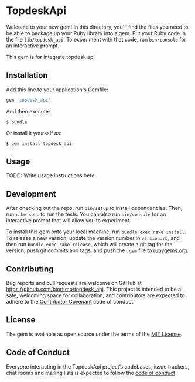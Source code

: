 # TopdeskApi

Welcome to your new gem! In this directory, you'll find the files you need to be able to package up your Ruby library into a gem. Put your Ruby code in the file `lib/topdesk_api`. To experiment with that code, run `bin/console` for an interactive prompt.

This gem is for integrate topdesk api

## Installation

Add this line to your application's Gemfile:

```ruby
gem 'topdesk_api'
```

And then execute:

    $ bundle

Or install it yourself as:

    $ gem install topdesk_api

## Usage

TODO: Write usage instructions here

## Development

After checking out the repo, run `bin/setup` to install dependencies. Then, run `rake spec` to run the tests. You can also run `bin/console` for an interactive prompt that will allow you to experiment.

To install this gem onto your local machine, run `bundle exec rake install`. To release a new version, update the version number in `version.rb`, and then run `bundle exec rake release`, which will create a git tag for the version, push git commits and tags, and push the `.gem` file to [rubygems.org](https://rubygems.org).

## Contributing

Bug reports and pull requests are welcome on GitHub at https://github.com/bioritmo/topdesk_api. This project is intended to be a safe, welcoming space for collaboration, and contributors are expected to adhere to the [Contributor Covenant](http://contributor-covenant.org) code of conduct.

## License

The gem is available as open source under the terms of the [MIT License](https://opensource.org/licenses/MIT).

## Code of Conduct

Everyone interacting in the TopdeskApi project’s codebases, issue trackers, chat rooms and mailing lists is expected to follow the [code of conduct](https://github.com/bioritmo/topdesk_api/blob/master/CODE_OF_CONDUCT.md).
